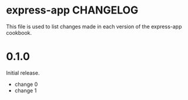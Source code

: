 # express-app CHANGELOG

This file is used to list changes made in each version of the express-app cookbook.

# 0.1.0

Initial release.

- change 0
- change 1

